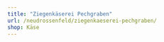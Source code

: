 ```yaml
---
title: "Ziegenkäserei Pechgraben"
url: /neudrossenfeld/ziegenkaeserei-pechgraben/
shop: Käse
---
```

